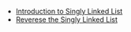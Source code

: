 - [Introduction to Singly Linked List](Singly_Linked_List_In_C.md)
- [Reverese the Singly Linked List](Reverse_Singly_Linked_List_In_C.md)
